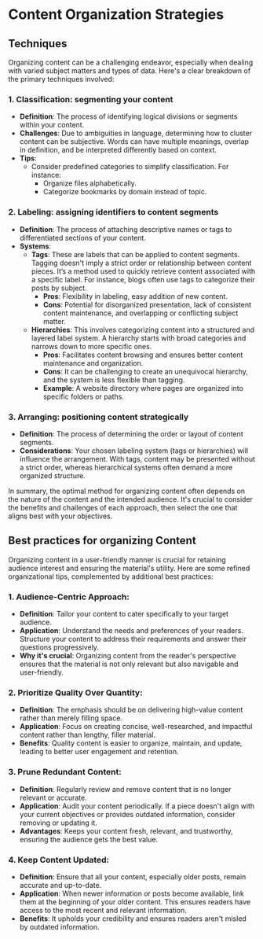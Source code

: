 # Content Organization Strategies

## Techniques

Organizing content can be a challenging endeavor, especially when dealing with
varied subject matters and types of data. Here's a clear breakdown of the
primary techniques involved:

### 1. **Classification**: segmenting your content

-   **Definition**: The process of identifying logical divisions or segments
    within your content.
-   **Challenges**: Due to ambiguities in language, determining how to cluster
    content can be subjective. Words can have multiple meanings, overlap in
    definition, and be interpreted differently based on context.
-   **Tips**:
    -   Consider predefined categories to simplify classification. For instance:
        -   Organize files alphabetically.
        -   Categorize bookmarks by domain instead of topic.

### 2. **Labeling**: assigning identifiers to content segments

-   **Definition**: The process of attaching descriptive names or tags to
    differentiated sections of your content.
-   **Systems**:
    -   **Tags**: These are labels that can be applied to content segments.
        Tagging doesn't imply a strict order or relationship between content
        pieces. It’s a method used to quickly retrieve content associated with a
        specific label. For instance, blogs often use tags to categorize their
        posts by subject.
        -   **Pros**: Flexibility in labeling, easy addition of new content.
        -   **Cons**: Potential for disorganized presentation, lack of
            consistent content maintenance, and overlapping or conflicting
            subject matter.
    -   **Hierarchies**: This involves categorizing content into a structured
        and layered label system. A hierarchy starts with broad categories and
        narrows down to more specific ones.
        -   **Pros**: Facilitates content browsing and ensures better content
            maintenance and organization.
        -   **Cons**: It can be challenging to create an unequivocal hierarchy,
            and the system is less flexible than tagging.
        -   **Example**: A website directory where pages are organized into
            specific folders or paths.

### 3. **Arranging**: positioning content strategically

-   **Definition**: The process of determining the order or layout of content
    segments.
-   **Considerations**: Your chosen labeling system (tags or hierarchies) will
    influence the arrangement. With tags, content may be presented without a
    strict order, whereas hierarchical systems often demand a more organized
    structure.

In summary, the optimal method for organizing content often depends on the
nature of the content and the intended audience. It's crucial to consider the
benefits and challenges of each approach, then select the one that aligns best
with your objectives.

## Best practices for organizing Content

Organizing content in a user-friendly manner is crucial for retaining audience
interest and ensuring the material's utility. Here are some refined
organizational tips, complemented by additional best practices:

### 1. **Audience-Centric Approach**:

-   **Definition**: Tailor your content to cater specifically to your target
    audience.
-   **Application**: Understand the needs and preferences of your readers.
    Structure your content to address their requirements and answer their
    questions progressively.
-   **Why it's crucial**: Organizing content from the reader's perspective
    ensures that the material is not only relevant but also navigable and
    user-friendly.

### 2. **Prioritize Quality Over Quantity**:

-   **Definition**: The emphasis should be on delivering high-value content
    rather than merely filling space.
-   **Application**: Focus on creating concise, well-researched, and impactful
    content rather than lengthy, filler material.
-   **Benefits**: Quality content is easier to organize, maintain, and update,
    leading to better user engagement and retention.

### 3. **Prune Redundant Content**:

-   **Definition**: Regularly review and remove content that is no longer
    relevant or accurate.
-   **Application**: Audit your content periodically. If a piece doesn't align
    with your current objectives or provides outdated information, consider
    removing or updating it.
-   **Advantages**: Keeps your content fresh, relevant, and trustworthy,
    ensuring the audience gets the best value.

### 4. **Keep Content Updated**:

-   **Definition**: Ensure that all your content, especially older posts, remain
    accurate and up-to-date.
-   **Application**: When newer information or posts become available, link them
    at the beginning of your older content. This ensures readers have access to
    the most recent and relevant information.
-   **Benefits**: It upholds your credibility and ensures readers aren't misled
    by outdated information.

<!-- DSG/ChatGPT 8/4/2023 -->
